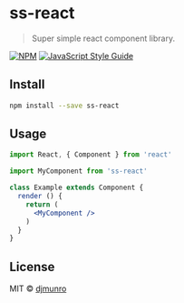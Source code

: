 # ss-react

> Super simple react component library.

[![NPM](https://img.shields.io/npm/v/ss-react.svg)](https://www.npmjs.com/package/ss-react) [![JavaScript Style Guide](https://img.shields.io/badge/code_style-standard-brightgreen.svg)](https://standardjs.com)

## Install

```bash
npm install --save ss-react
```

## Usage

```jsx
import React, { Component } from 'react'

import MyComponent from 'ss-react'

class Example extends Component {
  render () {
    return (
      <MyComponent />
    )
  }
}
```

## License

MIT © [djmunro](https://github.com/djmunro)
